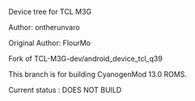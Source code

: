 Device tree for TCL M3G

Author: ontherunvaro

Original Author: FlourMo

Fork of TCL-M3G-dev/android_device_tcl_q39

This branch is for building CyanogenMod 13.0 ROMS.

Current status : DOES NOT BUILD



